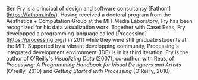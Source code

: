 Ben Fry is a principal of design and software consultancy [Fathom] (https://fathom.info/). Having received a doctoral program from the Aesthetics + Computation Group at the MIT Media Laboratory, Fry has been recognized for his data visualization work. Together with Caset Reas, Fry developped a programming language called [Processing] (https://processing.org/) in 2011 while they were still graduate students at the MIT. Supported by a vibrant developping community, Processing's integrated development environment (IDE) is in its third iteration. Fry is the author of O'Reilly's *Visualizing Data* (2007), co-author, with Reas, of *Processing: A Programming Handbook for Visual Designers and Artists* (O'reilly, 2010) and *Getting Started with Processing* (O'Reilly, 2010).
